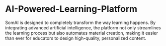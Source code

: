 # AI-Powered-Learning-Platform
 SomAI is designed to completely transform the way learning happens. By integrating advanced artificial intelligence, the platform not only streamlines the learning process but also automates material creation, making it easier than ever for educators to design  high-quality, personalized content. 
